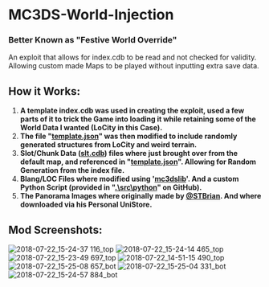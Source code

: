 # MC3DS-World-Injection
### Better Known as "Festive World Override"
An exploit that allows for index.cdb to be read and not checked for validity. Allowing custom made Maps to be played without inputting extra save data.

## How it Works:
1. **A template index.cdb was used in creating the exploit, used a few parts of it to trick the Game into loading it while retaining some of the World Data I wanted (LoCity in this Case).**
2. **The file "<ins>template.json</ins>" was then modified to include randomly generated structures from LoCity and weird terrain.**
3. **Slot/Chunk Data (<ins>slt.cdb</ins>) files where just brought over from the default map, and referenced in "<ins>template.json</ins>". Allowing for Random Generation from the index file.**
4. **Blang/LOC Files where modified using '[mc3dslib](https://github.com/Cracko298/mc3dslib)'. And a custom Python Script (provided in "<ins>.\src\python</ins>" on GitHub).**
5. **The Panorama Images where originally made by [@STBrian](https://github.com/STBrian). And where downloaded via his Personal UniStore.**

## Mod Screenshots:
![2018-07-22_15-24-37 116_top](https://github.com/Cracko298/MC3DS-World-Injection/assets/78656905/bd8fec52-535c-42de-926c-a9629c50c234)
![2018-07-22_15-24-14 465_top](https://github.com/Cracko298/MC3DS-World-Injection/assets/78656905/2f0b4c1c-a643-47ee-988c-ff2ec30d9cbd)
![2018-07-22_15-23-49 697_top](https://github.com/Cracko298/MC3DS-World-Injection/assets/78656905/afe7b7ac-8046-49fe-ae7c-52410d14fbf5)
![2018-07-22_14-51-15 490_top](https://github.com/Cracko298/MC3DS-World-Injection/assets/78656905/63599b75-c1c3-4b1b-a851-85722cb1b7f1)
![2018-07-22_15-25-08 657_bot](https://github.com/Cracko298/MC3DS-World-Injection/assets/78656905/5e4b5470-0189-4a29-8903-7390e9c1af16)
![2018-07-22_15-25-04 331_bot](https://github.com/Cracko298/MC3DS-World-Injection/assets/78656905/4675f0f6-7d5b-4f94-ac7d-c584b3e28fec)
![2018-07-22_15-24-57 884_bot](https://github.com/Cracko298/MC3DS-World-Injection/assets/78656905/03fd8d40-be9b-4c2a-ba69-f2611f7db39b)
